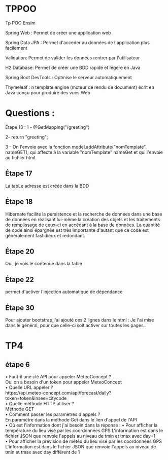 # TPPOO
Tp POO Ensim

Spring Web : Permet de créer une application web

Spring Data JPA : Permet d'acceder au données de l'application plus facilement

Validation: Permet de valider les données rentrer par l'utilisateur

H2 Database: Permet de créer une BDD rapide et légère en Java

Spring Boot DevTools : Optmise le serveur automatiquement

Thymeleaf : n template engine (moteur de rendu de document) écrit en Java conçu pour produire des vues Web

<H1>Questions : </H1>
Étape 13 :
1 - @GetMapping("/greeting")

2-  return "greeting";

3 - On l'envoie avec la fonction  model.addAttribute("nomTemplate", nameGET); qui affecte à la variable "nomTemplate" nameGet et qui l'envoie au fichier html.

<h2> Étape 17</h2>
La tabLe adresse est créée dans la BDD 
<h2> Étape 18</h2>

Hibernate facilite la persistence et la recherche de données dans une base de données en réalisant lui-même la création des objets et les traitements de remplissage de ceux-ci en accédant à la base de données. La quantité de code ainsi épargnée est très importante d'autant que ce code est généralement fastidieux et redondant.
<h2> Étape 20</h2>
Oui, je vois le contenue dans la table
<h2> Étape 22</h2>
permet d'activer l'injection automatique de dépendance
<h2> Étape 30</h2>
Pour ajouter bootstrap,j'ai ajouté ces 2 lignes dans le html : <link href="https://cdn.jsdelivr.net/npm/bootstrap@5.1.3/dist/css/bootstrap.min.css" rel="stylesheet">
<script src="https://cdn.jsdelivr.net/npm/bootstrap@5.1.3/dist/js/bootstrap.bundle.min.js"></script>
Je l'ai mise dans le général, pour que celle-ci soit activer sur toutes les pages.

<h1> TP4 </h1>
<h2>étape 6</h2>
• Faut-il une clé API pour appeler MeteoConcept ?<br>
Oui on a besoin d'un token pour appeler MeteoConcept<br>
• Quelle URL appeler ?<br>
https://api.meteo-concept.com/api/forecast/daily?token=token&insee=citycode <br>
• Quelle méthode HTTP utiliser ?<br>
Méthode GET <br>
• Comment passer les paramètres d'appels ? <br>
En paramètre dans la méthode Get dans le lien d'appel de l'API <br>
• Où est l'information dont j'ai besoin dans la réponse :
• Pour afficher la température du lieu visé par les coordonnées GPS
L'information est dans le fichier JSON que renvoie l'appels au niveau de tmin et tmax avec day=1 <br> 
• Pour afficher la prévision de météo du lieu visé par les coordonnées GPS <br> 
L'information est dans le fichier JSON que renvoie l'appels au niveau de tmin et tmax avec day différent de 1  <br> 



